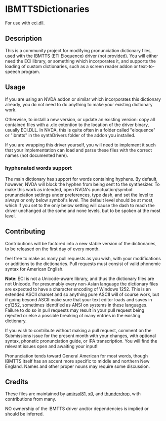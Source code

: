 # IBMTTSDictionaries
For use with eci.dll.
## Description
This is a community project for modifying pronunciation dictionary files, used with the IBMTTS (ETI Eloquence) driver (not provided). You will either need the ECI library, or something which incorporates it, and    supports the loading of custom dictionaries, such as a screen reader addon or text-to-speech program.
## Usage
If you are using an NVDA addon or similar which incorporates this dictionary already, you do not need to do anything to make your existing dictionary work.

Otherwise, to install a new version, or update an existing version: copy all contained files with a .dic  extention to the location of the driver binary, usually ECI.DLL.
In NVDA, this is quite often in a folder called "eloquence" or "ibmtts" in the synthDrivers folder of the addon you installed.

If you are wrapping this driver yourself, you will need to implement it such that your implementation can load and parse these files with the correct names (not documented here).
### hyphenated words support
The main dictionary has support for words containing hyphens. By default, however, NVDA will block the hyphen from being sent to the synthesizer. To make this work as intended, open NVDA's punctuation/symbol prununciation settings under preferences, type dash, and set the level to always or only below symbol's level. The default level should be at most, which if you set to the only below setting will cause the dash to reach the driver unchanged at the some and none levels, but to be spoken at the most level.
## Contributing
Contributions will be factored into a new stable version of the dictionaries, to be released on the first day of every month.

feel free to make as many pull requests as you wish, with your modifications or additions to the dictionaries. Pull requests must consist of valid phonemic syntax for American English.

**Note**: ECI is not a Unicode-aware library, and thus the dictionary files are not Unicode. For presumably every non-Asian language the dictionary files are expected to have a character encoding of Windows 1252. This is an extended ASCII charset and so anything pure ASCII will of course work, but if going beyond ASCII make sure that your text editor loads and saves in cp1252, sometimes identified as ANSI on systems in these languages. Failure to do so in pull requests may result in your pull request being rejected or else a possible breaking of many entries in the existing dictionary.

If you wish to contribute without making a pull request, comment on the Submissions issue for the present month with your changes, with optional syntax, phonetic pronunciation guide, or IPA transcription. You will find the relevant issues open and awaiting your input!

Pronunciation tends toward General American for most words, though IBMTTS itself has an accent more specific to middle and northern New England. Names and other proper nouns may require some discussion.

## Credits
These files are maintained by [amirsol81](https://github.com/amirsol81),   [x0](https://github.com/ultrasound1372), and [thunderdrop](https://github.com/thunderdrop), with contributions from many.

NO ownership of the IBMTTS driver and/or dependencies is implied or should be inferred.
    
